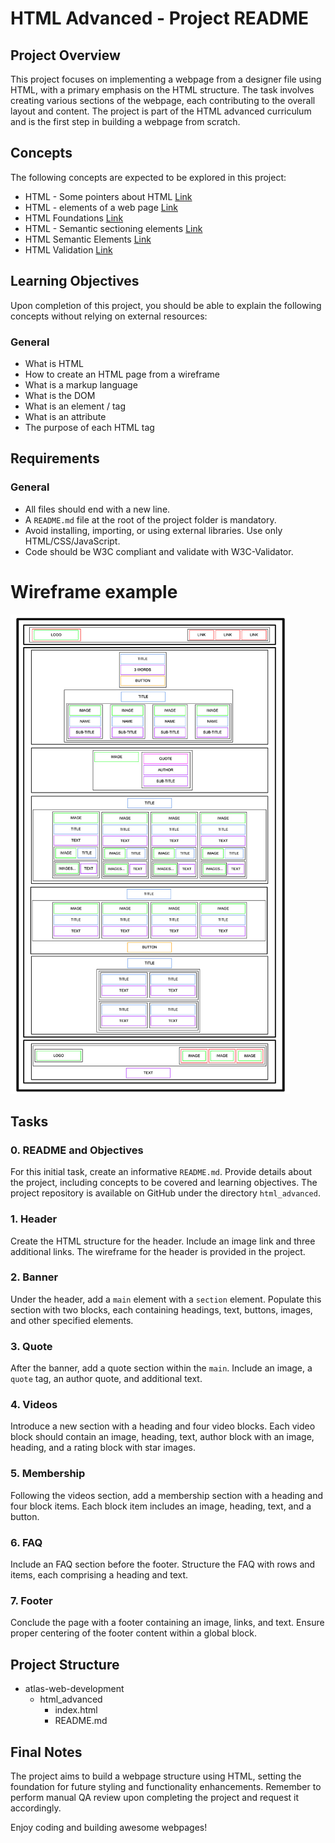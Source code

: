 # HTML Advanced - Project README

## Project Overview
This project focuses on implementing a webpage from a designer file using HTML, with a primary emphasis on the HTML structure. The task involves creating various sections of the webpage, each contributing to the overall layout and content. The project is part of the HTML advanced curriculum and is the first step in building a webpage from scratch.

## Concepts
The following concepts are expected to be explored in this project:

- HTML - Some pointers about HTML [Link](https://intranet.atlasschool.com/concepts/834)
- HTML - elements of a web page [Link](https://intranet.atlasschool.com/concepts/835)
- HTML Foundations [Link](https://intranet.atlasschool.com/concepts/836)
- HTML - Semantic sectioning elements [Link](https://intranet.atlasschool.com/concepts/837)
- HTML Semantic Elements [Link](https://intranet.atlasschool.com/concepts/838)
- HTML Validation [Link](https://intranet.atlasschool.com/concepts/839)

## Learning Objectives
Upon completion of this project, you should be able to explain the following concepts without relying on external resources:

### General
- What is HTML
- How to create an HTML page from a wireframe
- What is a markup language
- What is the DOM
- What is an element / tag
- What is an attribute
- The purpose of each HTML tag

## Requirements
### General
- All files should end with a new line.
- A `README.md` file at the root of the project folder is mandatory.
- Avoid installing, importing, or using external libraries. Use only HTML/CSS/JavaScript.
- Code should be W3C compliant and validate with W3C-Validator.

# Wireframe example
![Wireframe photo](https://github.com/TravisAdamson/atlas-web-development/blob/018a255d3812615ed78f8ac03153cde9e185e2a7/html_advanced/readme.png)

## Tasks
### 0. README and Objectives
For this initial task, create an informative `README.md`. Provide details about the project, including concepts to be covered and learning objectives. The project repository is available on GitHub under the directory `html_advanced`.

### 1. Header
Create the HTML structure for the header. Include an image link and three additional links. The wireframe for the header is provided in the project.

### 2. Banner
Under the header, add a `main` element with a `section` element. Populate this section with two blocks, each containing headings, text, buttons, images, and other specified elements.

### 3. Quote
After the banner, add a quote section within the `main`. Include an image, a `quote` tag, an author quote, and additional text.

### 4. Videos
Introduce a new section with a heading and four video blocks. Each video block should contain an image, heading, text, author block with an image, heading, and a rating block with star images.

### 5. Membership
Following the videos section, add a membership section with a heading and four block items. Each block item includes an image, heading, text, and a button.

### 6. FAQ
Include an FAQ section before the footer. Structure the FAQ with rows and items, each comprising a heading and text.

### 7. Footer
Conclude the page with a footer containing an image, links, and text. Ensure proper centering of the footer content within a global block.

## Project Structure


- atlas-web-development
  - html_advanced
    - index.html
    - README.md


## Final Notes
The project aims to build a webpage structure using HTML, setting the foundation for future styling and functionality enhancements. Remember to perform manual QA review upon completing the project and request it accordingly.

Enjoy coding and building awesome webpages!

